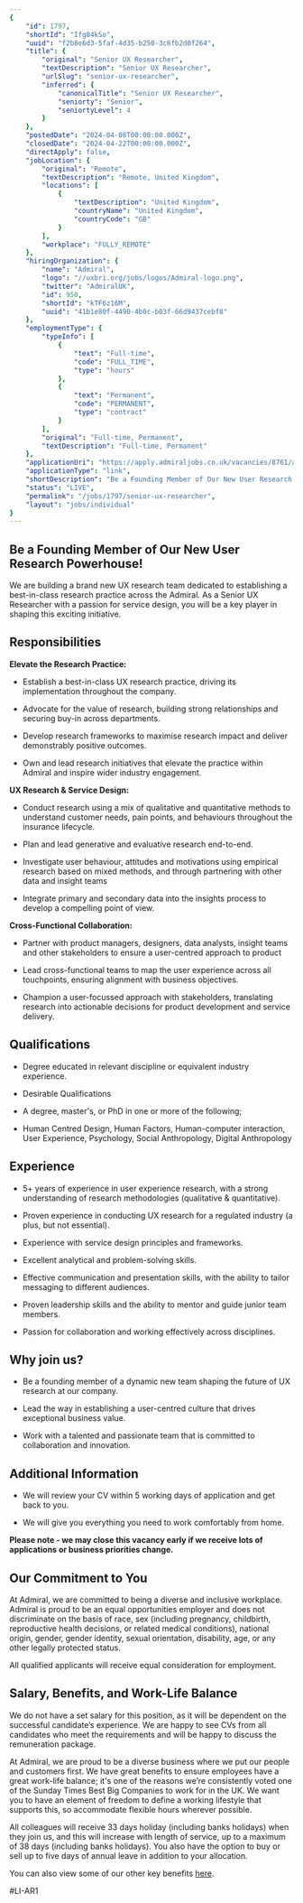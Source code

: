 ```yaml
---
{
	"id": 1797,
	"shortId": "Ifg84kSo",
	"uuid": "f2b8e6d3-5faf-4d35-b250-3c6fb2d0f264",
	"title": {
		"original": "Senior UX Researcher",
		"textDescription": "Senior UX Researcher",
		"urlSlug": "senior-ux-researcher",
		"inferred": {
			"canonicalTitle": "Senior UX Researcher",
			"seniorty": "Senior",
			"seniortyLevel": 4
		}
	},
	"postedDate": "2024-04-08T00:00:00.000Z",
	"closedDate": "2024-04-22T00:00:00.000Z",
	"directApply": false,
	"jobLocation": {
		"original": "Remote",
		"textDescription": "Remote, United Kingdom",
		"locations": [
			{
				"textDescription": "United Kingdom",
				"countryName": "United Kingdom",
				"countryCode": "GB"
			}
		],
		"workplace": "FULLY_REMOTE"
	},
	"hiringOrganization": {
		"name": "Admiral",
		"logo": "//uxbri.org/jobs/logos/Admiral-logo.png",
		"twitter": "AdmiralUK",
		"id": 950,
		"shortId": "kTF6z16M",
		"uuid": "41b1e80f-4490-4b0c-b03f-66d9437cebf8"
	},
	"employmentType": {
		"typeInfo": [
			{
				"text": "Full-time",
				"code": "FULL_TIME",
				"type": "hours"
			},
			{
				"text": "Permanent",
				"code": "PERMANENT",
				"type": "contract"
			}
		],
		"original": "Full-time, Permanent",
		"textDescription": "Full-time, Permanent"
	},
	"applicationUri": "https://apply.admiraljobs.co.uk/vacancies/8761/apply",
	"applicationType": "link",
	"shortDescription": "Be a Founding Member of Our New User Research Powerhouse! We are building a brand new UX research team dedicated to establishing a best-in-class-- research practice across the Admiral. As a Senior UX",
	"status": "LIVE",
	"permalink": "/jobs/1797/senior-ux-researcher",
	"layout": "jobs/individual"
}
---
```

<h2>Be a Founding Member of Our New User Research Powerhouse!</h2><p>We are building a brand new UX research team dedicated to establishing a best-in-class research practice across the Admiral. As a Senior UX Researcher with a passion for service design, you will be a key player in shaping this exciting initiative.</p><h2>Responsibilities</h2><p><strong>Elevate the Research Practice:</strong></p><ul><li><p>Establish a best-in-class UX research practice, driving its implementation throughout the company.</p></li><li><p>Advocate for the value of research, building strong relationships and securing buy-in across departments.</p></li><li><p>Develop research frameworks to maximise research impact and deliver demonstrably positive outcomes.</p></li><li><p>Own and lead research initiatives that elevate the practice within Admiral and inspire wider industry engagement.</p></li></ul><p><strong>UX Research &amp; Service Design:</strong></p><ul><li><p>Conduct research using a mix of qualitative and quantitative methods to understand customer needs, pain points, and behaviours throughout the insurance lifecycle.</p></li><li><p>Plan and lead generative and evaluative research end-to-end.</p></li><li><p>Investigate user behaviour, attitudes and motivations using empirical research based on mixed methods, and through partnering with other data and insight teams</p></li><li><p>Integrate primary and secondary data into the insights process to develop a compelling point of view.</p></li></ul><p><strong>Cross-Functional Collaboration:</strong></p><ul><li><p>Partner with product managers, designers, data analysts, insight teams and other stakeholders to ensure a user-centred approach to product</p></li><li><p>Lead cross-functional teams to map the user experience across all touchpoints, ensuring alignment with business objectives.</p></li><li><p>Champion a user-focussed approach with stakeholders, translating research into actionable decisions for product development and service delivery.</p></li></ul><h2>Qualifications</h2><ul><li><p>Degree educated in relevant discipline or equivalent industry experience.</p></li><li><p>Desirable Qualifications</p></li><li><p>A degree, master's, or PhD in one or more of the following;</p></li><li><p>Human Centred Design, Human Factors, Human-computer interaction, User Experience, Psychology, Social Anthropology, Digital Anthropology</p></li></ul><h2>Experience</h2><ul><li><p>5+ years of experience in user experience research, with a strong understanding of research methodologies (qualitative &amp; quantitative).</p></li><li><p>Proven experience in conducting UX research for a regulated industry (a plus, but not essential).</p></li><li><p>Experience with service design principles and frameworks.</p></li><li><p>Excellent analytical and problem-solving skills.</p></li><li><p>Effective communication and presentation skills, with the ability to tailor messaging to different audiences.</p></li><li><p>Proven leadership skills and the ability to mentor and guide junior team members.</p></li><li><p>Passion for collaboration and working effectively across disciplines.</p></li></ul><h2>Why join us?</h2><ul><li><p>Be a founding member of a dynamic new team shaping the future of UX research at our company.</p></li><li><p>Lead the way in establishing a user-centred culture that drives exceptional business value.</p></li><li><p>Work with a talented and passionate team that is committed to collaboration and innovation.</p></li></ul><h2>Additional Information</h2><ul><li><p>We will review your CV within 5&nbsp;working days of application and get back to you.</p></li><li><p>We will give you everything you need to work comfortably from home.</p></li></ul><p><strong>Please note - we may close this vacancy early if we receive lots of applications or business priorities change.</strong></p><h2>Our Commitment to You</h2><p>At Admiral, we are committed to being a diverse and inclusive workplace. Admiral is proud to be an equal opportunities employer and does not discriminate on the basis of race, sex (including pregnancy, childbirth, reproductive health decisions, or related medical conditions), national origin, gender, gender identity, sexual orientation, disability, age, or any other legally protected status.</p><p>All qualified applicants will receive equal consideration for employment.</p><h2>Salary, Benefits, and Work-Life Balance</h2><p>We do not have a set salary for this position, as it will be dependent on the successful candidate’s experience. We are happy to see CVs from all candidates who meet the requirements&nbsp;and will be happy to discuss the remuneration package.</p><p>At Admiral, we are proud to be a diverse business where we put our people and customers first. We have great benefits to ensure employees have a great work-life balance; it's one of the reasons we’re consistently voted one of the Sunday Times Best Big Companies to work for in the UK.&nbsp;We want you to have an element of freedom to define a working lifestyle that supports this, so accommodate flexible hours wherever possible.</p><p>All colleagues will receive 33 days holiday (including banks holidays) when they join us, and this will increase with length of service, up to a maximum of 38 days (including banks holidays). You also have the option to buy or sell up to five days of annual leave in addition to your allocation.</p><p>You can also view some of our other key benefits <a target="_blank" rel="noopener noreferrer nofollow" href="http://admiraljobs.co.uk/employee-benefits/">here</a>.</p><p>#LI-AR1</p>
